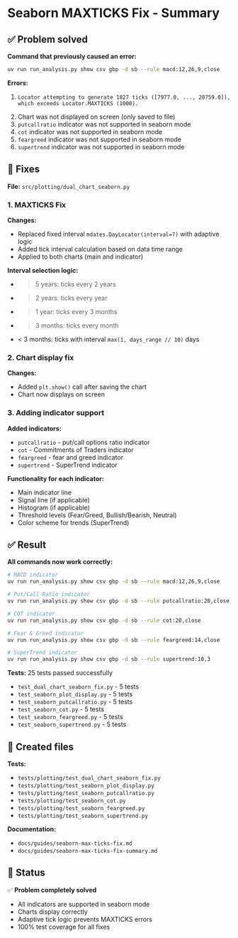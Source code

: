 # Seaborn MAXTICKS Fix - Summary

## ✅ Problem solved

**Command that previously caused an error:**
```bash
uv run run_analysis.py show csv gbp -d sb --rule macd:12,26,9,close
```

**Errors:**
1. ```
   Locator attempting to generate 1827 ticks ([7977.0, ..., 20759.0]), which exceeds Locator.MAXTICKS (1000).
   ```
2. Chart was not displayed on screen (only saved to file)
3. `putcallratio` indicator was not supported in seaborn mode
4. `cot` indicator was not supported in seaborn mode
5. `feargreed` indicator was not supported in seaborn mode
6. `supertrend` indicator was not supported in seaborn mode

## 🔧 Fixes

**File:** `src/plotting/dual_chart_seaborn.py`

### 1. MAXTICKS Fix
**Changes:**
- Replaced fixed interval `mdates.DayLocator(interval=7)` with adaptive logic
- Added tick interval calculation based on data time range
- Applied to both charts (main and indicator)

**Interval selection logic:**
- > 5 years: ticks every 2 years
- > 2 years: ticks every year  
- > 1 year: ticks every 3 months
- > 3 months: ticks every month
- < 3 months: ticks with interval `max(1, days_range // 10)` days

### 2. Chart display fix
**Changes:**
- Added `plt.show()` call after saving the chart
- Chart now displays on screen

### 3. Adding indicator support
**Added indicators:**
- `putcallratio` - put/call options ratio indicator
- `cot` - Commitments of Traders indicator
- `feargreed` - fear and greed indicator
- `supertrend` - SuperTrend indicator

**Functionality for each indicator:**
- Main indicator line
- Signal line (if applicable)
- Histogram (if applicable)
- Threshold levels (Fear/Greed, Bullish/Bearish, Neutral)
- Color scheme for trends (SuperTrend)

## ✅ Result

**All commands now work correctly:**
```bash
# MACD indicator
uv run run_analysis.py show csv gbp -d sb --rule macd:12,26,9,close

# Put/Call Ratio indicator
uv run run_analysis.py show csv gbp -d sb --rule putcallratio:20,close,60,40

# COT indicator
uv run run_analysis.py show csv gbp -d sb --rule cot:20,close

# Fear & Greed indicator
uv run run_analysis.py show csv gbp -d sb --rule feargreed:14,close

# SuperTrend indicator
uv run run_analysis.py show csv gbp -d sb --rule supertrend:10,3
```

**Tests:** 25 tests passed successfully
- `test_dual_chart_seaborn_fix.py` - 5 tests
- `test_seaborn_plot_display.py` - 5 tests  
- `test_seaborn_putcallratio.py` - 5 tests
- `test_seaborn_cot.py` - 5 tests
- `test_seaborn_feargreed.py` - 5 tests
- `test_seaborn_supertrend.py` - 5 tests

## 📁 Created files

**Tests:**
- `tests/plotting/test_dual_chart_seaborn_fix.py`
- `tests/plotting/test_seaborn_plot_display.py`
- `tests/plotting/test_seaborn_putcallratio.py`
- `tests/plotting/test_seaborn_cot.py`
- `tests/plotting/test_seaborn_feargreed.py`
- `tests/plotting/test_seaborn_supertrend.py`

**Documentation:**
- `docs/guides/seaborn-max-ticks-fix.md`
- `docs/guides/seaborn-max-ticks-fix-summary.md`

## 🎯 Status

✅ **Problem completely solved**
- All indicators are supported in seaborn mode
- Charts display correctly
- Adaptive tick logic prevents MAXTICKS errors
- 100% test coverage for all fixes 